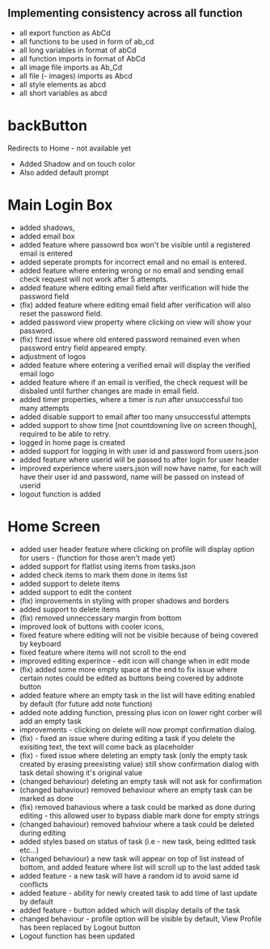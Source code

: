 ## Implementing consistency across all function
- all export function as AbCd
- all functions to be used in form of ab_cd
- all long variables in format of abCd
- all function imports in format of AbCd
- all image file imports as Ab_Cd
- all file (- images) imports as Abcd
- all style elements as abcd
- all short variables as abcd 

# backButton
Redirects to Home  - not available yet

- Added Shadow and on touch color
- Also added default prompt

# Main Login Box
- added shadows,
- added email box
- added feature where passowrd box won't be visible until a registered email is entered
- added seperate prompts for incorrect email and no email is entered.
- added feature where entering wrong or no email and sending email check request will not work after 5 attempts.
- added feature where editing email field after verification will hide the password field
-  (fix) added feature where editing email field after verification will also reset the password field.
- added password view property where clicking on view will show your password.
- (fix) fized issue where old entered password remained even when password entry field appeared empty.
- adjustment of logos
- added feature where entering a verified email will display the verified email logo
- added feature where if an email is verified, the check request will be disbaled until further changes are made in email field.
- added timer properties, where a timer is run after unsuccessful too many attempts
- added disable support to email after too many unsuccessful attempts
- added support to show time [not countdowning live on screen though], required to be able to retry.
- logged in home page is created
- added support for logging in with user id and password from users.json
- added feature where userid will be passed to after login for user header
- improved experience where users.json will now have name, for each will have their user id and password, name will be passed on instead of userid
- logout function is added 

# Home Screen
- added user header feature where clicking on profile will display option for users - (function for those aren't made yet)
- added support for flatlist using items from tasks.json
- added check items to mark them done in items list
- added support to delete items
- added support to edit the content
- (fix) improvements in styling with proper shadows and borders
- added support to delete items
- (fix) removed unneccessary margin from bottom
- improved look of buttons with cooler icons,
- fixed feature where editing will not be visible because of being covered by keyboard
- fixed feature where items will not scroll to the end
- improved editing experince - edit icon will change when in edit mode
- (fix) added some more empty space at the end to fix issue where certain notes could be edited as buttons being covered by addnote button
- added feature where an empty task in the list will have editing enabled by default (for future add note function)
- added note adding function, pressing plus icon on lower right corber will add an empty task
- improvements - clicking on delete will now prompt confirmation dialog. 
- (fix) - fixed an issue where during editing a task if you delete the exisiting text, the text will come back as placeholder
- (fix) - fixed issue where deleting an empty task (only the empty task created by erasing preexisting value) still show confirmation dialog with task detail showing it's original value
- (changed behaviour) deleting an empty task will not ask for confirmation
- (changed bahaviour) removed behaviour where an empty task can be marked as done
- (fix) removed bahavious where a task could be marked as done during editing - this allowed user to bypass diable mark done for empty strings
- (changed bahaviour) removed bahviour where a task could be deleted during editing
- added styles based on status of task (i.e - new task, being editted task etc...)
- (changed behaviour) a new task will appear on top of list instead of bottom, and added feature where list will scroll up to the last added task
- added feature - a new task will have a random id to avoid same id conflicts
- added feature - ability for newly created task to add time of last update by default
- added feature - button added which will display details of the task
- changed behaviour - profile option will be visible by default, View Profile has been replaced by Logout button
- Logout function has been updated
